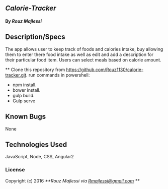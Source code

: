 ## _Calorie-Tracker_
#### By _**Rouz Majlessi**_


## Description/Specs

 The app allows user to keep track of foods and calories intake,  buy allowing them to enter there food intake as well as edit and add a  description for their particular food item. Users can select meals based on calorie amount.

** Clone this repository from  https://github.com/Rouz1130/calorie-tracker.git.
run commands in powershell:
* npm install.
* bower install.
* gulp build.
* Gulp serve

## Known Bugs
None

## Technologies Used
JavaScript, Node, CSS, Angular2  

### License
Copyright (c) 2016 _**Rouz Majlessi via Rmajlessi@gmail.com **_
